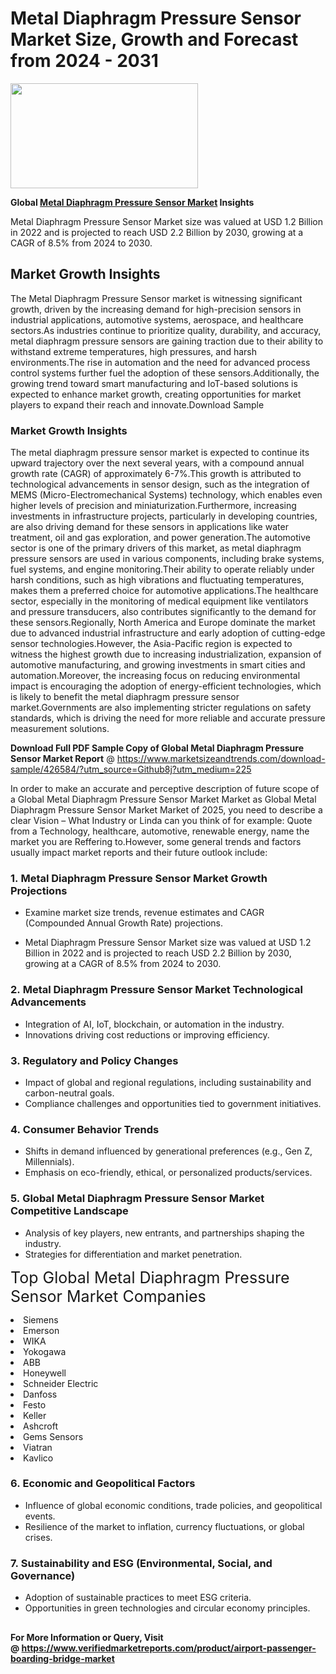 <H1>Metal Diaphragm Pressure Sensor Market Size, Growth and Forecast from 2024 - 2031</H1><img class="aligncenter size-medium wp-image-584254" src="https://thirdeyenews.in/wp-content/uploads/2024/09/Global-Market-Research-300x168.jpeg" alt="" width="300" height="168" /><p><strong>Global&nbsp;<a href="https://www.marketsizeandtrends.com/download-sample/426584/?utm_source=Github8j?utm_medium=225">Metal Diaphragm Pressure Sensor Market</a> Insights</strong></p><p>Metal Diaphragm Pressure Sensor Market size was valued at USD 1.2 Billion in 2022 and is projected to reach USD 2.2 Billion by 2030, growing at a CAGR of 8.5% from 2024 to 2030.</p><p><h2>Market Growth Insights</h2> The Metal Diaphragm Pressure Sensor market is witnessing significant growth, driven by the increasing demand for high-precision sensors in industrial applications, automotive systems, aerospace, and healthcare sectors.As industries continue to prioritize quality, durability, and accuracy, metal diaphragm pressure sensors are gaining traction due to their ability to withstand extreme temperatures, high pressures, and harsh environments.The rise in automation and the need for advanced process control systems further fuel the adoption of these sensors.Additionally, the growing trend toward smart manufacturing and IoT-based solutions is expected to enhance market growth, creating opportunities for market players to expand their reach and innovate.Download Sample <h3>Market Growth Insights</h3> The metal diaphragm pressure sensor market is expected to continue its upward trajectory over the next several years, with a compound annual growth rate (CAGR) of approximately 6-7%.This growth is attributed to technological advancements in sensor design, such as the integration of MEMS (Micro-Electromechanical Systems) technology, which enables even higher levels of precision and miniaturization.Furthermore, increasing investments in infrastructure projects, particularly in developing countries, are also driving demand for these sensors in applications like water treatment, oil and gas exploration, and power generation.The automotive sector is one of the primary drivers of this market, as metal diaphragm pressure sensors are used in various components, including brake systems, fuel systems, and engine monitoring.Their ability to operate reliably under harsh conditions, such as high vibrations and fluctuating temperatures, makes them a preferred choice for automotive applications.The healthcare sector, especially in the monitoring of medical equipment like ventilators and pressure transducers, also contributes significantly to the demand for these sensors.Regionally, North America and Europe dominate the market due to advanced industrial infrastructure and early adoption of cutting-edge sensor technologies.However, the Asia-Pacific region is expected to witness the highest growth due to increasing industrialization, expansion of automotive manufacturing, and growing investments in smart cities and automation.Moreover, the increasing focus on reducing environmental impact is encouraging the adoption of energy-efficient technologies, which is likely to benefit the metal diaphragm pressure sensor market.Governments are also implementing stricter regulations on safety standards, which is driving the need for more reliable and accurate pressure measurement solutions.</p><p><span class=""><strong>Download Full PDF Sample Copy of Global Metal Diaphragm Pressure Sensor Market Report</strong> @ <a href="https://www.marketsizeandtrends.com/download-sample/426584/?utm_source=Github8j?utm_medium=225" target="_blank">https://www.marketsizeandtrends.com/download-sample/426584/?utm_source=Github8j?utm_medium=225</a></span></p><p>In order to make an accurate and perceptive description of future scope of a Global&nbsp;Metal Diaphragm Pressure Sensor Market Market as Global&nbsp;Metal Diaphragm Pressure Sensor Market Market of 2025, you need to describe a clear Vision &ndash; What Industry or Linda can you think of for example: Quote from a Technology, healthcare, automotive, renewable energy, name the market you are Reffering to.However, some general trends and factors usually impact market reports and their future outlook include:</p><h3>1.&nbsp;<strong>Metal Diaphragm Pressure Sensor Market Growth Projections</strong></h3><ul><li>Examine market size trends, revenue estimates and CAGR (Compounded Annual Growth Rate) projections.</li><li><p>Metal Diaphragm Pressure Sensor Market size was valued at USD 1.2 Billion in 2022 and is projected to reach USD 2.2 Billion by 2030, growing at a CAGR of 8.5% from 2024 to 2030.</p></li></ul><h3>2.&nbsp;<strong>Metal Diaphragm Pressure Sensor Market Technological Advancements</strong></h3><ul><li>Integration of AI, IoT, blockchain, or automation in the industry.</li><li>Innovations driving cost reductions or improving efficiency.</li></ul><h3>3.&nbsp;<strong>Regulatory and Policy Changes</strong></h3><ul><li>Impact of global and regional regulations, including sustainability and carbon-neutral goals.</li><li>Compliance challenges and opportunities tied to government initiatives.</li></ul><h3>4.&nbsp;<strong>Consumer Behavior Trends</strong></h3><ul><li>Shifts in demand influenced by generational preferences (e.g., Gen Z, Millennials).</li><li>Emphasis on eco-friendly, ethical, or personalized products/services.</li></ul><h3>5.&nbsp;<strong>Global Metal Diaphragm Pressure Sensor Market Competitive Landscape</strong></h3><ul><li>Analysis of key players, new entrants, and partnerships shaping the industry.</li><li>Strategies for differentiation and market penetration.</li></ul><p data-pm-slice="1 1 []"><span style="color: inherit; font-family: inherit; font-size: 25px;">Top Global Metal Diaphragm Pressure Sensor Market Companies</span></p><div class="" data-test-id=""><p><li>Siemens</li><li> Emerson</li><li> WIKA</li><li> Yokogawa</li><li> ABB</li><li> Honeywell</li><li> Schneider Electric</li><li> Danfoss</li><li> Festo</li><li> Keller</li><li> Ashcroft</li><li> Gems Sensors</li><li> Viatran</li><li> Kavlico</li></p></div><h3>6.&nbsp;<strong>Economic and Geopolitical Factors</strong></h3><ul><li>Influence of global economic conditions, trade policies, and geopolitical events.</li><li>Resilience of the market to inflation, currency fluctuations, or global crises.</li></ul><h3>7.&nbsp;<strong>Sustainability and ESG (Environmental, Social, and Governance)</strong></h3><ul><li>Adoption of sustainable practices to meet ESG criteria.</li><li>Opportunities in green technologies and circular economy principles.</li></ul><h2><strong style="font-size: 14px;">For More Information or Query, Visit @&nbsp;</strong><a style="background-color: #ffffff; font-size: 14px;" href="https://www.marketsizeandtrends.com/report/metal-diaphragm-pressure-sensor-market/" target="_blank">https://www.verifiedmarketreports.com/product/airport-passenger-boarding-bridge-market</a></h2>
